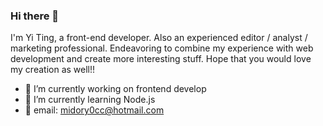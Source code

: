 ### Hi there 👋

<!--
**lizchia/lizchia** is a ✨ _special_ ✨ repository because its `README.md` (this file) appears on your GitHub profile.
-->

I'm Yi Ting, a front-end developer. Also an experienced editor / analyst / marketing professional. Endeavoring to combine my experience with web development and create more interesting stuff. Hope that you would love my creation as well!!

- 🔭 I’m currently working on frontend develop
- 🌱 I’m currently learning Node.js
- 💬 email: midory0cc@hotmail.com

